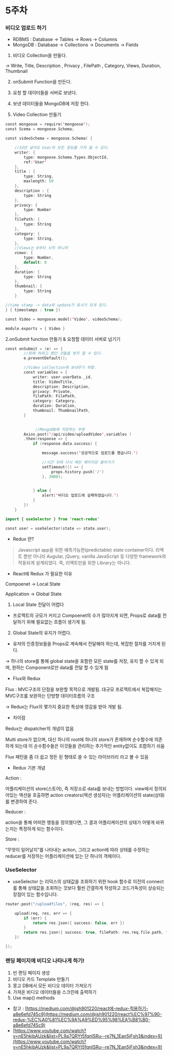 # 5주차

### 비디오 업로드 하기

- RDBMS : Database → Tables → Rows → Columns
- MongoDB : Database → Collections → Documents → Fields

1. 비디오 Collection을 만들다. 

→ Write, Title, Description , Privacy , FilePath , Category, Views, Duration, Thumbnail

 2.  onSubmit Function을 만든다.

 3. 요청 할 데이터들을 서버로 보낸다.

 4. 보낸 데이터들을 MongoDB에 저장 한다.

1. Video Collection 만들기

```swift
const mongoose = require('mongoose');
const Scema = mongoose.Schema;

const videoSchema = mongoose.Schema( {

    //Id만 넣어도 User의 모든 정보를 가져 올 수 있다.
    writer: {
        type: mongoose.Schema.Types.ObjectId,
        ref:'User'
    },
    title : {
        type: String,
        maxlength: 50
    },
    description : {
        type: String
    },
    privacy: {
        type: Number
    },
    filePath: {
        type: String
    },
    category: {
        type: String,
    },
    //Views는 0부터 시작 하니까
    views: {
        type: Number,
        default: 0
    },
    duration: {
        type: String
    },
    thumbnail: {
        type: String
    }

//time stamp -> data와 update가 표시가 되게 된다.
} { timestamps : true })

const Video = mongoose.model('Video', videoSchema);

module.exports = { Video }
```

2.onSubmit function 만들기 & 요청할 데이터 서버로 넘기기

```swift
const onSubmit = (e) => {
        //원래 하려고 했던 것들을 방지 할 수 있다.
        e.preventDefault();

        //Video collection에 보내주기 위함.
        const variables = {
            writer: user.userData._id,
            title: VideoTitle,
            description: Description,
            privacy: Private,
            filePath: FilePath,
            category: Category,
            duration: Duration,
            thumbnail: ThumbnailPath, 
        }
				

			 //MongoDB에 저장하는 부분
        Axios.post('/api/video/uploadVideo',variables )
        .then(response => {
            if (response.data.success) {

                message.success('성공적으로 업로드를 했습니다.')

                //시간 뒤에 다시 메인 페이지로 돌아가기
                setTimeout(() => {
                    props.history.push('/')
                }, 3000);
                

            } else {
                alert('비디오 업로드에 실패하였습니다.')
            }
        })
    }
```

```swift
import { useSelector } from 'react-redux'

const user = useSelector(state => state.user);
```

- Redux 란?

> Javascript app을 위한 예측가능한(predictable) state container이다. 리액트 뿐만 아니라 Augular, jQuery, vanilla JavaScript 등 다양한 framework와 작동되게 설계되었다. 즉, 리액트만을 위한 Library는 아니다.

- React에 Redux 가 필요한 이유

Compoenet → Local State

Application → Global State

1. Local State 전달이 어렵다
- 프로젝트의 규모가 커지고 Compoenet의 수가 많아지게 되면, Props로 data를 전달하기 위해 필요없는 흐름이 생기게 됨.

 2. Global State의 유지가 어렵다.

- 유저의 인증정보들을 Props로 계속해서 전달해야 하는데, 복잡한 절차를 거치게 된다.

→ 하나의 store를 통해 global state을 포함한 모든 state를 저장, 유지 할 수 있게 되며, 원하는 Component로만 data를 전달 할 수 있게 됨

- Flux와 Redux

Flux : MVC구조의 단점을 보완할 목적으로 개발됨. 대규모 프로젝트에서 복잡해지는 MVC구조를 보완하는 단방향 데이터흐름의 구조

→ Redux는 Flux의 몇가지 중요한 특성에 영감을 받아 개발 됨.

- 차이점

Redux는 dispatcher의 개념이 없음

Multi store가 없으며, 대신 하나의 root에 하나의 store가 존재하며 순수함수에 의존하게 되는데 이 순수함수들은 이것들을 관리하는 추가적인 entity없이도 조합하기 쉬움

Flux 패턴을 좀 더 쉽고 정돈 된 형태로 쓸 수 있는 라이브러리 라고 볼 수 있음

- Redux 기본 개념

Action  :

어플리케이션의 store(스토어), 즉 저장소로 data를 보내는 방법이다. view에서 정의되어있는 액션을 호출하면 action creators(액션 생성자)는 어플리케이션의 state(상태)를 변경하여 준다.

Reducer : 

action을 통해 어떠한 행동을 정의했다면, 그 결과 어플리케이션의 상태가 어떻게 바뀌는지는 특정하게 되는 함수이다.

Store :

 “무엇이 일어날지”를 나타내는 action, 그리고 action에 따라 상태를 수정하는 reducer를 저장하는 어플리케이션에 있는 단 하나의 객체이다.

### UseSelector

- useSelector 는 리덕스의 상태값을 조회하기 위한 hook 함수로 이전의 connect 를 통해 상태값을 조회하는 것보다 훨씬 간결하게 작성하고 코드가독성이 상승되는 장점이 있는 함수입니다.

```swift
router.post("/uploadfiles", (req, res) => {

    upload(req, res, err => {
        if (err) {
            return res.json({ success: false, err })
        }
        return res.json({ success: true, filePath: res.req.file.path, fileName: res.req.file.filename })
    })

});
```

### 랜딩 페이지에 비디오 나타나게 하기!

1. 빈 랜딩 페이지 생성
2. 비디오 카드 Template 만들기
3. 몽고 DB에서 모든 비디오 데이터 가져오기
4. 가져온 비디오 데이터들을 스크린에 출력하기
5. Use map() methods

- 참고 : [https://medium.com/@jsh901220/react에-redux-적용하기-a8e6efd745c9](https://medium.com/@jsh901220/react%EC%97%90-redux-%EC%A0%81%EC%9A%A9%ED%95%98%EA%B8%B0-a8e6efd745c9)
- [https://www.youtube.com/watch?v=nE5hkibAUzk&list=PL9a7QRYt5fqnlSRu--re7N_1Ean5jFsh3&index=9](https://www.youtube.com/watch?v=nE5hkibAUzk&list=PL9a7QRYt5fqnlSRu--re7N_1Ean5jFsh3&index=9)
